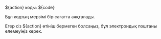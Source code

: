 ${action} коды: ${code}

Бұл кодтың мерзімі бір сағатта аяқталады.

Егер сіз ${action} өтініш бермеген болсаңыз, бұл электрондық поштаны елемеуіңіз керек.
